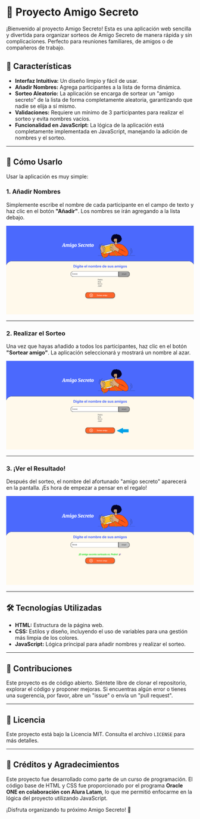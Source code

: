 # 🎁 Proyecto Amigo Secreto

¡Bienvenido al proyecto Amigo Secreto! Esta es una aplicación web sencilla y divertida para organizar sorteos de Amigo Secreto de manera rápida y sin complicaciones. Perfecto para reuniones familiares, de amigos o de compañeros de trabajo.

## 🌟 Características

* **Interfaz Intuitiva:** Un diseño limpio y fácil de usar.
* **Añadir Nombres:** Agrega participantes a la lista de forma dinámica.
* **Sorteo Aleatorio:** La aplicación se encarga de sortear un "amigo secreto" de la lista de forma completamente aleatoria, garantizando que nadie se elija a sí mismo.
* **Validaciones:** Requiere un mínimo de 3 participantes para realizar el sorteo y evita nombres vacíos.
* **Funcionalidad en JavaScript:** La lógica de la aplicación está completamente implementada en JavaScript, manejando la adición de nombres y el sorteo.

---

## 🚀 Cómo Usarlo

Usar la aplicación es muy simple:

### 1. Añadir Nombres

Simplemente escribe el nombre de cada participante en el campo de texto y haz clic en el botón **"Añadir"**. Los nombres se irán agregando a la lista debajo.

![Captura de pantalla mostrando cómo añadir nombres](assets/1.png)

---

### 2. Realizar el Sorteo

Una vez que hayas añadido a todos los participantes, haz clic en el botón **"Sortear amigo"**. La aplicación seleccionará y mostrará un nombre al azar.

![Captura de pantalla del botón para sortear](assets/2.png)

---

### 3. ¡Ver el Resultado!

Después del sorteo, el nombre del afortunado "amigo secreto" aparecerá en la pantalla. ¡Es hora de empezar a pensar en el regalo!

![Captura de pantalla del resultado del sorteo](assets/3.png)

---

## 🛠️ Tecnologías Utilizadas

* **HTML:** Estructura de la página web.
* **CSS:** Estilos y diseño, incluyendo el uso de variables para una gestión más limpia de los colores.
* **JavaScript:** Lógica principal para añadir nombres y realizar el sorteo.

---

## 🤝 Contribuciones

Este proyecto es de código abierto. Siéntete libre de clonar el repositorio, explorar el código y proponer mejoras. Si encuentras algún error o tienes una sugerencia, por favor, abre un "issue" o envía un "pull request".

---

## 📄 Licencia

Este proyecto está bajo la Licencia MIT. Consulta el archivo `LICENSE` para más detalles.

---

## 🤝 Créditos y Agradecimientos

Este proyecto fue desarrollado como parte de un curso de programación. El código base de HTML y CSS fue proporcionado por el programa **Oracle ONE en colaboración con Alura Latam**, lo que me permitió enfocarme en la lógica del proyecto utilizando JavaScript.

¡Disfruta organizando tu próximo Amigo Secreto! 🎉
